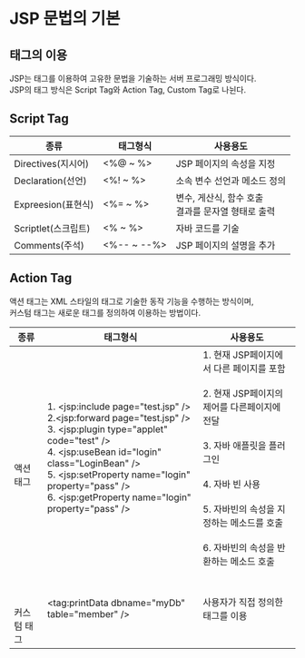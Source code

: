 # JSP 문법의 기본

## 태그의 이용

JSP는 태그를 이용하여 고유한 문법을 기술하는 서버 프로그래밍 방식이다.
<br>
JSP의 태그 방식은 Script Tag와 Action Tag, Custom Tag로 나뉜다.<br>

## Script Tag

|종류|태그형식|사용용도|
|---|---|---|
|Directives(지시어)|<%@ ~ %>|JSP 페이지의 속성을 지정|
|Declaration(선언)|<%! ~ %>|소속 변수 선언과 메소드 정의|
|Expreesion(표현식)|<%= ~ %>|변수, 게산식, 함수 호출<br>결과를 문자열 형태로 출력|
|Scriptlet(스크립트)|<% ~ %>|자바 코드를 기술|
|Comments(주석)|<%-- ~ --%>|JSP 페이지의 설명을 추가|

## Action Tag

액션 태그는 XML 스타일의 태그로 기술한 동작 기능을 수행하는 방식이며,<br>커스텀 태그는 새로운 태그를 정의하여 이용하는 방법이다.


|종류|태그형식|사용용도|
|---|---|---|
|<br><br><br>액션태그|1. \<jsp:include page="test.jsp" /><br> 2.\<jsp:forward page="test.jsp" /><br>3. \<jsp:plugin type="applet" code="test" /><br>4. \<jsp:useBean id="login" class="LoginBean" /><br>5. \<jsp:setProperty name="login" property="pass" /><br>6. \<jsp:getProperty name="login" property="pass" />|1. 현재 JSP페이지에서 다른 페이지를 포함<br><br>2. 현재 JSP페이지의 제어를 다른페이지에 전달<br><br>3. 자바 애플릿을 플러그인<br><br>4. 자바 빈 사용<br><br>5. 자바빈의 속성을 지정하는 메소드를 호출<br><br>6. 자바빈의 속성을 반환하는 메소드 호출|
|<br><br><br>커스텀 태그|\<tag:printData dbname="myDb" table="member" />|사용자가 직접 정의한 태그를 이용|

